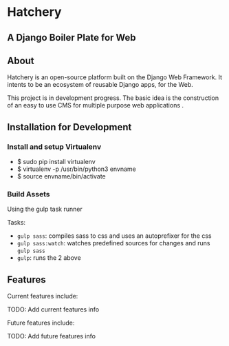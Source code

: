 # Hatchery
## A Django Boiler Plate for Web

About
------

Hatchery is an open-source platform built on the Django Web Framework.
It intents to be an ecosystem of reusable Django apps, for the Web.

This project is in development progress. The basic idea is the construction of an easy to use
CMS for multiple purpose web applications  .


Installation for Development
---------------
### Install and setup Virtualenv

- $ sudo pip install virtualenv
- $ virtualenv -p /usr/bin/python3 envname
- $ source envname/bin/activate

### Build Assets

Using the gulp task runner

Tasks:

- `gulp sass`: compiles sass to css and uses an autoprefixer for the css
- `gulp sass:watch`: watches predefined sources for changes and runs `gulp sass`
- `gulp`: runs the 2 above


Features
---------

Current features include:

  TODO: Add current features info


Future features include:

  TODO: Add future features info
